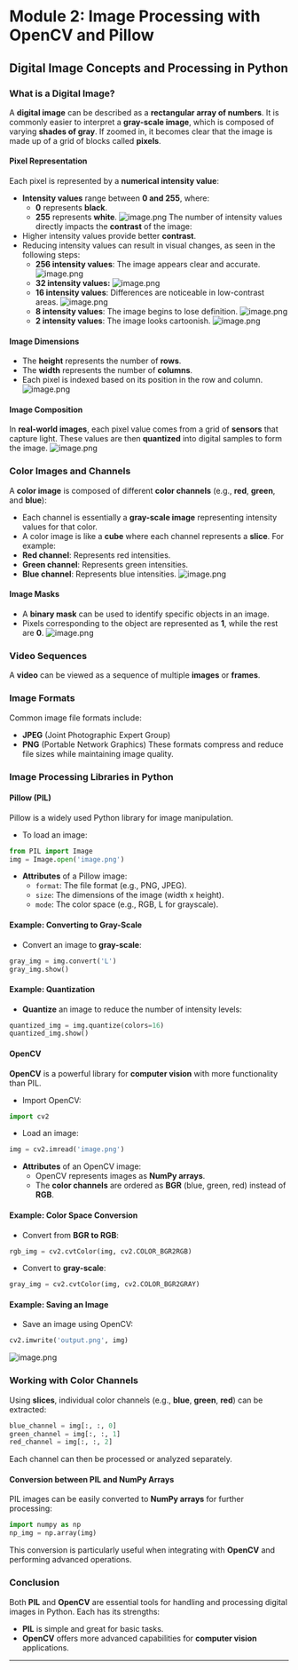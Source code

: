 

# Module 2: Image Processing with OpenCV and Pillow
## Digital Image Concepts and Processing in Python
### What is a Digital Image?
A **digital image** can be described as a **rectangular array of numbers**. It is commonly easier to interpret a **gray-scale image**, which is composed of varying **shades of gray**. If zoomed in, it becomes clear that the image is made up of a grid of blocks called **pixels**.
#### Pixel Representation
Each pixel is represented by a **numerical intensity value**:
- **Intensity values** range between **0 and 255**, where:
	- **0** represents **black**.
	- **255** represents **white**.
![image.png](https://prod-files-secure.s3.us-west-2.amazonaws.com/03e82b26-cccb-4906-bb56-adabcbdc0655/fa1bb4aa-313a-44c2-a7b3-7fa4a8432b08/image.png?X-Amz-Algorithm=AWS4-HMAC-SHA256&X-Amz-Content-Sha256=UNSIGNED-PAYLOAD&X-Amz-Credential=ASIAZI2LB4662BWLJDBW%2F20250131%2Fus-west-2%2Fs3%2Faws4_request&X-Amz-Date=20250131T062059Z&X-Amz-Expires=3600&X-Amz-Security-Token=IQoJb3JpZ2luX2VjEKr%2F%2F%2F%2F%2F%2F%2F%2F%2F%2FwEaCXVzLXdlc3QtMiJHMEUCIDHbGaEXlicKUE6%2BLRDhBWC9DotP%2BXEVSHiVN0%2BCarzOAiEAumJtkzWaRL1j4z90hSd1PA9Pu09qJIqMoS0TCjba66QqiAQIs%2F%2F%2F%2F%2F%2F%2F%2F%2F%2F%2FARAAGgw2Mzc0MjMxODM4MDUiDMaDCm0rkk1UQzwLFircA6lugLjRGjjRx3y5mz2u2hpDahIKot7gm9gpaq9m7V8tBVTL3%2FvZyMZsYrIwJVrCDSDc43ObEkWSqHhJO1lf9%2FU846oGdWNC1c0OywjuMkn%2F1KM7d16EZITD3WZHD1DcL01UCsRZUCJXzJRu2ehodKjJMEI%2BuzAx8ePrs75jog3AVR3cBDl205XpcXDMDsnAY5q0UdJcopHIx8JW%2B%2BTS3hcTNxWHUjXfshXLsHnKys7%2FahasLUGIuSq5U%2Bbf3PypoGI8QMxTPh4eDBfXLv%2Bq%2B1IM%2F1cl%2BcO6taPJ%2BgwB7%2F4G8jEgZY4sMFvGxYMehGmJfUWUffdVl6Q4cQ7PDBkTviz5tC6dv%2Fnw%2BfTeq4Dv1dhosvSaavUxrXZqYKtSfEibVYsbQDkeJrCESgKr7ybfWYff6%2F5br2BBih%2F0WdKUKTYVMnsi%2FX%2BSx4%2FTuH9bYA4gvj4%2FdOE5Cjh%2Fu8GRUQyt6n70naXJeBw5vC%2F28%2FNWSmujs8P4GrQw9icKRCz76Y%2BZ5fP%2FkLRR2XyyJk0PSBeBL6lJ68sGc75SyRT6n30e37Cv1fUk%2F%2BC4ej6TOo7oUEnsa2UBpYuFz9R1m0xedEStyH1fndXkFvJbieN8r1FxEG8tI54qHO%2Bof7zNLXIRMMbQ8LwGOqUBhQmQ5aH87bUrYWCO%2Bvpy%2FL6hxyOCzIqHjBgXDYqpgIll25bBq2vzu59v%2FBdZOVejMBXmIHrIesDkCs0ezehCay1dvGH7XxGSXZWfdVxIiZHozfrk96OYGXRjwjFunkwK%2FKq7AYLgBwh8Dx41FytZuxj4Yz9iqnkHRj64Sy5Z14YMPVF5Ycv2snztRPgiCYZC4sj0JfJb6J%2FDvxRi483OZZ0ifeCQ&X-Amz-Signature=ae6e29930595bafc6e99ee684898a9471dd6675bad2455405419b5752b0156ac&X-Amz-SignedHeaders=host&x-id=GetObject)
The number of intensity values directly impacts the **contrast** of the image:
- Higher intensity values provide better **contrast**.
- Reducing intensity values can result in visual changes, as seen in the following steps:
	- **256 intensity values**: The image appears clear and accurate.
![image.png](https://prod-files-secure.s3.us-west-2.amazonaws.com/03e82b26-cccb-4906-bb56-adabcbdc0655/0de7dfb4-99dc-4b87-8932-5165b3c3b775/image.png?X-Amz-Algorithm=AWS4-HMAC-SHA256&X-Amz-Content-Sha256=UNSIGNED-PAYLOAD&X-Amz-Credential=ASIAZI2LB466YZMNJVZP%2F20250131%2Fus-west-2%2Fs3%2Faws4_request&X-Amz-Date=20250131T062059Z&X-Amz-Expires=3600&X-Amz-Security-Token=IQoJb3JpZ2luX2VjEKr%2F%2F%2F%2F%2F%2F%2F%2F%2F%2FwEaCXVzLXdlc3QtMiJHMEUCID2uDYYYA3Uy39AclbwNPNw1o4Eq92iQcbO8lgkojS5CAiEA0y7iL8VrZCdusqJMzMfaZSoJ%2BGJZjQl0TQb9EC4z%2FpsqiAQIs%2F%2F%2F%2F%2F%2F%2F%2F%2F%2F%2FARAAGgw2Mzc0MjMxODM4MDUiDAQ6reLo9sxjgZH%2FaCrcA6Jp3JDrJbiZ5t2EfnM3xIJaSY%2FNNmqQMw%2FSogisnAaRFIQ5MdpFlWX64b%2F61oB7WdlShCfm%2BYYceGv0uoqSCm7C%2BDt%2BU9fCtpEi0d9ikrMMuJREq%2FPUA8rTBuSFsZsxHbeJtx8YrushW5exmhc4rLU40w4FwxKtnRhmDFG9swotGGDHAECGHddLwrQJXMrGSFoZUcI0Mq7RTG4sxlLT3s4yac2kMya%2F%2FN8Wb9SJ8%2BpOlQPjgVGrbGYhsOAOgWCOjLoHP8pM6U6D0Hv6s39K%2BmaqCwp2cEnmPOqnqxM4uRRer%2FHTsWdnLRhY6t8iHKvhUITJiohh0U9ioE7xF%2FeUGD4sgXb6BXDtEHfWdkS1YokMEnlmgaSCBLyP1hEvf%2BdW9eB4lfRvu1mOJrWDMb6yWAGnBodr%2Bi3beWnc%2FRex2P7a483tMZ88Af7fIxRPhhOVfEaxP8AO%2BXm4Pk8NDgY8OL7sx%2Fz0eueurX8u0tU6v6%2BebHYlswx6qtRJLLs57NOJ0SilmPuagbPCsJD6oON8L6q06z3ryvs%2BBC345ngjWA8FBjYHIyCdadAXOxm91T%2FgYwTR86iMYX7KKYlqQU2rLpzidw1mbakcINsS8T0%2FYxyfOMYIoQl61BkW%2BAMXMJLQ8LwGOqUBTnxbF0ePMj9hBmwF7669myL1L0JAyK7XpWtvl8mUGgkydRdQ6qbFm8kHHgeE%2FKyzrfpG8dNrhICDqnoTAZ47KqFLG9sW%2FxC7dA4SrTT4ZhXyQBCxuMuDPT5ciraBFpUpdBzihptFjHeDqzQYPdEJvOV%2F2Atovvi1HzfKsIcC8F4MjP5bRiTbRXDcZBgzMRikeXHiRLcNveqZbq7y7UvHCLUMoapt&X-Amz-Signature=ea5576b6271ed1142096f750e1284b3ac89f9e21f613d0e214bd3baca1ecd0d3&X-Amz-SignedHeaders=host&x-id=GetObject)
	- **32 intensity values:**
![image.png](https://prod-files-secure.s3.us-west-2.amazonaws.com/03e82b26-cccb-4906-bb56-adabcbdc0655/7eb81f08-b190-4c5a-ba2b-2a498a15b2c4/image.png?X-Amz-Algorithm=AWS4-HMAC-SHA256&X-Amz-Content-Sha256=UNSIGNED-PAYLOAD&X-Amz-Credential=ASIAZI2LB466YZMNJVZP%2F20250131%2Fus-west-2%2Fs3%2Faws4_request&X-Amz-Date=20250131T062059Z&X-Amz-Expires=3600&X-Amz-Security-Token=IQoJb3JpZ2luX2VjEKr%2F%2F%2F%2F%2F%2F%2F%2F%2F%2FwEaCXVzLXdlc3QtMiJHMEUCID2uDYYYA3Uy39AclbwNPNw1o4Eq92iQcbO8lgkojS5CAiEA0y7iL8VrZCdusqJMzMfaZSoJ%2BGJZjQl0TQb9EC4z%2FpsqiAQIs%2F%2F%2F%2F%2F%2F%2F%2F%2F%2F%2FARAAGgw2Mzc0MjMxODM4MDUiDAQ6reLo9sxjgZH%2FaCrcA6Jp3JDrJbiZ5t2EfnM3xIJaSY%2FNNmqQMw%2FSogisnAaRFIQ5MdpFlWX64b%2F61oB7WdlShCfm%2BYYceGv0uoqSCm7C%2BDt%2BU9fCtpEi0d9ikrMMuJREq%2FPUA8rTBuSFsZsxHbeJtx8YrushW5exmhc4rLU40w4FwxKtnRhmDFG9swotGGDHAECGHddLwrQJXMrGSFoZUcI0Mq7RTG4sxlLT3s4yac2kMya%2F%2FN8Wb9SJ8%2BpOlQPjgVGrbGYhsOAOgWCOjLoHP8pM6U6D0Hv6s39K%2BmaqCwp2cEnmPOqnqxM4uRRer%2FHTsWdnLRhY6t8iHKvhUITJiohh0U9ioE7xF%2FeUGD4sgXb6BXDtEHfWdkS1YokMEnlmgaSCBLyP1hEvf%2BdW9eB4lfRvu1mOJrWDMb6yWAGnBodr%2Bi3beWnc%2FRex2P7a483tMZ88Af7fIxRPhhOVfEaxP8AO%2BXm4Pk8NDgY8OL7sx%2Fz0eueurX8u0tU6v6%2BebHYlswx6qtRJLLs57NOJ0SilmPuagbPCsJD6oON8L6q06z3ryvs%2BBC345ngjWA8FBjYHIyCdadAXOxm91T%2FgYwTR86iMYX7KKYlqQU2rLpzidw1mbakcINsS8T0%2FYxyfOMYIoQl61BkW%2BAMXMJLQ8LwGOqUBTnxbF0ePMj9hBmwF7669myL1L0JAyK7XpWtvl8mUGgkydRdQ6qbFm8kHHgeE%2FKyzrfpG8dNrhICDqnoTAZ47KqFLG9sW%2FxC7dA4SrTT4ZhXyQBCxuMuDPT5ciraBFpUpdBzihptFjHeDqzQYPdEJvOV%2F2Atovvi1HzfKsIcC8F4MjP5bRiTbRXDcZBgzMRikeXHiRLcNveqZbq7y7UvHCLUMoapt&X-Amz-Signature=76a10bae712ea6f23b64e1370cb9f94dd8c636dd798f5380c26e20f4a7c301b1&X-Amz-SignedHeaders=host&x-id=GetObject)
	- **16 intensity values**: Differences are noticeable in low-contrast areas.
![image.png](https://prod-files-secure.s3.us-west-2.amazonaws.com/03e82b26-cccb-4906-bb56-adabcbdc0655/6bf56d44-9a14-4b7b-98c2-1f00b8630f0c/image.png?X-Amz-Algorithm=AWS4-HMAC-SHA256&X-Amz-Content-Sha256=UNSIGNED-PAYLOAD&X-Amz-Credential=ASIAZI2LB466YZMNJVZP%2F20250131%2Fus-west-2%2Fs3%2Faws4_request&X-Amz-Date=20250131T062059Z&X-Amz-Expires=3600&X-Amz-Security-Token=IQoJb3JpZ2luX2VjEKr%2F%2F%2F%2F%2F%2F%2F%2F%2F%2FwEaCXVzLXdlc3QtMiJHMEUCID2uDYYYA3Uy39AclbwNPNw1o4Eq92iQcbO8lgkojS5CAiEA0y7iL8VrZCdusqJMzMfaZSoJ%2BGJZjQl0TQb9EC4z%2FpsqiAQIs%2F%2F%2F%2F%2F%2F%2F%2F%2F%2F%2FARAAGgw2Mzc0MjMxODM4MDUiDAQ6reLo9sxjgZH%2FaCrcA6Jp3JDrJbiZ5t2EfnM3xIJaSY%2FNNmqQMw%2FSogisnAaRFIQ5MdpFlWX64b%2F61oB7WdlShCfm%2BYYceGv0uoqSCm7C%2BDt%2BU9fCtpEi0d9ikrMMuJREq%2FPUA8rTBuSFsZsxHbeJtx8YrushW5exmhc4rLU40w4FwxKtnRhmDFG9swotGGDHAECGHddLwrQJXMrGSFoZUcI0Mq7RTG4sxlLT3s4yac2kMya%2F%2FN8Wb9SJ8%2BpOlQPjgVGrbGYhsOAOgWCOjLoHP8pM6U6D0Hv6s39K%2BmaqCwp2cEnmPOqnqxM4uRRer%2FHTsWdnLRhY6t8iHKvhUITJiohh0U9ioE7xF%2FeUGD4sgXb6BXDtEHfWdkS1YokMEnlmgaSCBLyP1hEvf%2BdW9eB4lfRvu1mOJrWDMb6yWAGnBodr%2Bi3beWnc%2FRex2P7a483tMZ88Af7fIxRPhhOVfEaxP8AO%2BXm4Pk8NDgY8OL7sx%2Fz0eueurX8u0tU6v6%2BebHYlswx6qtRJLLs57NOJ0SilmPuagbPCsJD6oON8L6q06z3ryvs%2BBC345ngjWA8FBjYHIyCdadAXOxm91T%2FgYwTR86iMYX7KKYlqQU2rLpzidw1mbakcINsS8T0%2FYxyfOMYIoQl61BkW%2BAMXMJLQ8LwGOqUBTnxbF0ePMj9hBmwF7669myL1L0JAyK7XpWtvl8mUGgkydRdQ6qbFm8kHHgeE%2FKyzrfpG8dNrhICDqnoTAZ47KqFLG9sW%2FxC7dA4SrTT4ZhXyQBCxuMuDPT5ciraBFpUpdBzihptFjHeDqzQYPdEJvOV%2F2Atovvi1HzfKsIcC8F4MjP5bRiTbRXDcZBgzMRikeXHiRLcNveqZbq7y7UvHCLUMoapt&X-Amz-Signature=26671cb1d853b8842dcfe4dd1392c6ab89e54f2a0b04a72c6ea1356eb34c4a73&X-Amz-SignedHeaders=host&x-id=GetObject)
	- **8 intensity values**: The image begins to lose definition.
![image.png](https://prod-files-secure.s3.us-west-2.amazonaws.com/03e82b26-cccb-4906-bb56-adabcbdc0655/cca05878-ca1a-43e0-8bec-1d146756f9ae/image.png?X-Amz-Algorithm=AWS4-HMAC-SHA256&X-Amz-Content-Sha256=UNSIGNED-PAYLOAD&X-Amz-Credential=ASIAZI2LB466YZMNJVZP%2F20250131%2Fus-west-2%2Fs3%2Faws4_request&X-Amz-Date=20250131T062059Z&X-Amz-Expires=3600&X-Amz-Security-Token=IQoJb3JpZ2luX2VjEKr%2F%2F%2F%2F%2F%2F%2F%2F%2F%2FwEaCXVzLXdlc3QtMiJHMEUCID2uDYYYA3Uy39AclbwNPNw1o4Eq92iQcbO8lgkojS5CAiEA0y7iL8VrZCdusqJMzMfaZSoJ%2BGJZjQl0TQb9EC4z%2FpsqiAQIs%2F%2F%2F%2F%2F%2F%2F%2F%2F%2F%2FARAAGgw2Mzc0MjMxODM4MDUiDAQ6reLo9sxjgZH%2FaCrcA6Jp3JDrJbiZ5t2EfnM3xIJaSY%2FNNmqQMw%2FSogisnAaRFIQ5MdpFlWX64b%2F61oB7WdlShCfm%2BYYceGv0uoqSCm7C%2BDt%2BU9fCtpEi0d9ikrMMuJREq%2FPUA8rTBuSFsZsxHbeJtx8YrushW5exmhc4rLU40w4FwxKtnRhmDFG9swotGGDHAECGHddLwrQJXMrGSFoZUcI0Mq7RTG4sxlLT3s4yac2kMya%2F%2FN8Wb9SJ8%2BpOlQPjgVGrbGYhsOAOgWCOjLoHP8pM6U6D0Hv6s39K%2BmaqCwp2cEnmPOqnqxM4uRRer%2FHTsWdnLRhY6t8iHKvhUITJiohh0U9ioE7xF%2FeUGD4sgXb6BXDtEHfWdkS1YokMEnlmgaSCBLyP1hEvf%2BdW9eB4lfRvu1mOJrWDMb6yWAGnBodr%2Bi3beWnc%2FRex2P7a483tMZ88Af7fIxRPhhOVfEaxP8AO%2BXm4Pk8NDgY8OL7sx%2Fz0eueurX8u0tU6v6%2BebHYlswx6qtRJLLs57NOJ0SilmPuagbPCsJD6oON8L6q06z3ryvs%2BBC345ngjWA8FBjYHIyCdadAXOxm91T%2FgYwTR86iMYX7KKYlqQU2rLpzidw1mbakcINsS8T0%2FYxyfOMYIoQl61BkW%2BAMXMJLQ8LwGOqUBTnxbF0ePMj9hBmwF7669myL1L0JAyK7XpWtvl8mUGgkydRdQ6qbFm8kHHgeE%2FKyzrfpG8dNrhICDqnoTAZ47KqFLG9sW%2FxC7dA4SrTT4ZhXyQBCxuMuDPT5ciraBFpUpdBzihptFjHeDqzQYPdEJvOV%2F2Atovvi1HzfKsIcC8F4MjP5bRiTbRXDcZBgzMRikeXHiRLcNveqZbq7y7UvHCLUMoapt&X-Amz-Signature=f263d2970d4d4e5ece536a8168bdaa807c7d5be370120b17474e828381f303f7&X-Amz-SignedHeaders=host&x-id=GetObject)
	- **2 intensity values**: The image looks cartoonish.
![image.png](https://prod-files-secure.s3.us-west-2.amazonaws.com/03e82b26-cccb-4906-bb56-adabcbdc0655/12da64d7-6b97-44e0-bc2c-52b9c47ce212/image.png?X-Amz-Algorithm=AWS4-HMAC-SHA256&X-Amz-Content-Sha256=UNSIGNED-PAYLOAD&X-Amz-Credential=ASIAZI2LB466YZMNJVZP%2F20250131%2Fus-west-2%2Fs3%2Faws4_request&X-Amz-Date=20250131T062059Z&X-Amz-Expires=3600&X-Amz-Security-Token=IQoJb3JpZ2luX2VjEKr%2F%2F%2F%2F%2F%2F%2F%2F%2F%2FwEaCXVzLXdlc3QtMiJHMEUCID2uDYYYA3Uy39AclbwNPNw1o4Eq92iQcbO8lgkojS5CAiEA0y7iL8VrZCdusqJMzMfaZSoJ%2BGJZjQl0TQb9EC4z%2FpsqiAQIs%2F%2F%2F%2F%2F%2F%2F%2F%2F%2F%2FARAAGgw2Mzc0MjMxODM4MDUiDAQ6reLo9sxjgZH%2FaCrcA6Jp3JDrJbiZ5t2EfnM3xIJaSY%2FNNmqQMw%2FSogisnAaRFIQ5MdpFlWX64b%2F61oB7WdlShCfm%2BYYceGv0uoqSCm7C%2BDt%2BU9fCtpEi0d9ikrMMuJREq%2FPUA8rTBuSFsZsxHbeJtx8YrushW5exmhc4rLU40w4FwxKtnRhmDFG9swotGGDHAECGHddLwrQJXMrGSFoZUcI0Mq7RTG4sxlLT3s4yac2kMya%2F%2FN8Wb9SJ8%2BpOlQPjgVGrbGYhsOAOgWCOjLoHP8pM6U6D0Hv6s39K%2BmaqCwp2cEnmPOqnqxM4uRRer%2FHTsWdnLRhY6t8iHKvhUITJiohh0U9ioE7xF%2FeUGD4sgXb6BXDtEHfWdkS1YokMEnlmgaSCBLyP1hEvf%2BdW9eB4lfRvu1mOJrWDMb6yWAGnBodr%2Bi3beWnc%2FRex2P7a483tMZ88Af7fIxRPhhOVfEaxP8AO%2BXm4Pk8NDgY8OL7sx%2Fz0eueurX8u0tU6v6%2BebHYlswx6qtRJLLs57NOJ0SilmPuagbPCsJD6oON8L6q06z3ryvs%2BBC345ngjWA8FBjYHIyCdadAXOxm91T%2FgYwTR86iMYX7KKYlqQU2rLpzidw1mbakcINsS8T0%2FYxyfOMYIoQl61BkW%2BAMXMJLQ8LwGOqUBTnxbF0ePMj9hBmwF7669myL1L0JAyK7XpWtvl8mUGgkydRdQ6qbFm8kHHgeE%2FKyzrfpG8dNrhICDqnoTAZ47KqFLG9sW%2FxC7dA4SrTT4ZhXyQBCxuMuDPT5ciraBFpUpdBzihptFjHeDqzQYPdEJvOV%2F2Atovvi1HzfKsIcC8F4MjP5bRiTbRXDcZBgzMRikeXHiRLcNveqZbq7y7UvHCLUMoapt&X-Amz-Signature=a68099757f140b0a4c1f14238015df9b63b2af87e90dbc92b550ead8fe2e07a7&X-Amz-SignedHeaders=host&x-id=GetObject)
#### Image Dimensions
- The **height** represents the number of **rows**.
- The **width** represents the number of **columns**.
- Each pixel is indexed based on its position in the row and column.
![image.png](https://prod-files-secure.s3.us-west-2.amazonaws.com/03e82b26-cccb-4906-bb56-adabcbdc0655/ff056335-e79e-4491-b508-30cd45b6c194/image.png?X-Amz-Algorithm=AWS4-HMAC-SHA256&X-Amz-Content-Sha256=UNSIGNED-PAYLOAD&X-Amz-Credential=ASIAZI2LB4662BWLJDBW%2F20250131%2Fus-west-2%2Fs3%2Faws4_request&X-Amz-Date=20250131T062059Z&X-Amz-Expires=3600&X-Amz-Security-Token=IQoJb3JpZ2luX2VjEKr%2F%2F%2F%2F%2F%2F%2F%2F%2F%2FwEaCXVzLXdlc3QtMiJHMEUCIDHbGaEXlicKUE6%2BLRDhBWC9DotP%2BXEVSHiVN0%2BCarzOAiEAumJtkzWaRL1j4z90hSd1PA9Pu09qJIqMoS0TCjba66QqiAQIs%2F%2F%2F%2F%2F%2F%2F%2F%2F%2F%2FARAAGgw2Mzc0MjMxODM4MDUiDMaDCm0rkk1UQzwLFircA6lugLjRGjjRx3y5mz2u2hpDahIKot7gm9gpaq9m7V8tBVTL3%2FvZyMZsYrIwJVrCDSDc43ObEkWSqHhJO1lf9%2FU846oGdWNC1c0OywjuMkn%2F1KM7d16EZITD3WZHD1DcL01UCsRZUCJXzJRu2ehodKjJMEI%2BuzAx8ePrs75jog3AVR3cBDl205XpcXDMDsnAY5q0UdJcopHIx8JW%2B%2BTS3hcTNxWHUjXfshXLsHnKys7%2FahasLUGIuSq5U%2Bbf3PypoGI8QMxTPh4eDBfXLv%2Bq%2B1IM%2F1cl%2BcO6taPJ%2BgwB7%2F4G8jEgZY4sMFvGxYMehGmJfUWUffdVl6Q4cQ7PDBkTviz5tC6dv%2Fnw%2BfTeq4Dv1dhosvSaavUxrXZqYKtSfEibVYsbQDkeJrCESgKr7ybfWYff6%2F5br2BBih%2F0WdKUKTYVMnsi%2FX%2BSx4%2FTuH9bYA4gvj4%2FdOE5Cjh%2Fu8GRUQyt6n70naXJeBw5vC%2F28%2FNWSmujs8P4GrQw9icKRCz76Y%2BZ5fP%2FkLRR2XyyJk0PSBeBL6lJ68sGc75SyRT6n30e37Cv1fUk%2F%2BC4ej6TOo7oUEnsa2UBpYuFz9R1m0xedEStyH1fndXkFvJbieN8r1FxEG8tI54qHO%2Bof7zNLXIRMMbQ8LwGOqUBhQmQ5aH87bUrYWCO%2Bvpy%2FL6hxyOCzIqHjBgXDYqpgIll25bBq2vzu59v%2FBdZOVejMBXmIHrIesDkCs0ezehCay1dvGH7XxGSXZWfdVxIiZHozfrk96OYGXRjwjFunkwK%2FKq7AYLgBwh8Dx41FytZuxj4Yz9iqnkHRj64Sy5Z14YMPVF5Ycv2snztRPgiCYZC4sj0JfJb6J%2FDvxRi483OZZ0ifeCQ&X-Amz-Signature=1df4d2ae9d9587cbe016103e5171797d96c30b354692eaed55de313104b9c7b0&X-Amz-SignedHeaders=host&x-id=GetObject)
#### Image Composition
In **real-world images**, each pixel value comes from a grid of **sensors** that capture light. These values are then **quantized** into digital samples to form the image.
![image.png](https://prod-files-secure.s3.us-west-2.amazonaws.com/03e82b26-cccb-4906-bb56-adabcbdc0655/0c721ea0-409b-4d32-b630-a00d6f170d18/image.png?X-Amz-Algorithm=AWS4-HMAC-SHA256&X-Amz-Content-Sha256=UNSIGNED-PAYLOAD&X-Amz-Credential=ASIAZI2LB4662BWLJDBW%2F20250131%2Fus-west-2%2Fs3%2Faws4_request&X-Amz-Date=20250131T062059Z&X-Amz-Expires=3600&X-Amz-Security-Token=IQoJb3JpZ2luX2VjEKr%2F%2F%2F%2F%2F%2F%2F%2F%2F%2FwEaCXVzLXdlc3QtMiJHMEUCIDHbGaEXlicKUE6%2BLRDhBWC9DotP%2BXEVSHiVN0%2BCarzOAiEAumJtkzWaRL1j4z90hSd1PA9Pu09qJIqMoS0TCjba66QqiAQIs%2F%2F%2F%2F%2F%2F%2F%2F%2F%2F%2FARAAGgw2Mzc0MjMxODM4MDUiDMaDCm0rkk1UQzwLFircA6lugLjRGjjRx3y5mz2u2hpDahIKot7gm9gpaq9m7V8tBVTL3%2FvZyMZsYrIwJVrCDSDc43ObEkWSqHhJO1lf9%2FU846oGdWNC1c0OywjuMkn%2F1KM7d16EZITD3WZHD1DcL01UCsRZUCJXzJRu2ehodKjJMEI%2BuzAx8ePrs75jog3AVR3cBDl205XpcXDMDsnAY5q0UdJcopHIx8JW%2B%2BTS3hcTNxWHUjXfshXLsHnKys7%2FahasLUGIuSq5U%2Bbf3PypoGI8QMxTPh4eDBfXLv%2Bq%2B1IM%2F1cl%2BcO6taPJ%2BgwB7%2F4G8jEgZY4sMFvGxYMehGmJfUWUffdVl6Q4cQ7PDBkTviz5tC6dv%2Fnw%2BfTeq4Dv1dhosvSaavUxrXZqYKtSfEibVYsbQDkeJrCESgKr7ybfWYff6%2F5br2BBih%2F0WdKUKTYVMnsi%2FX%2BSx4%2FTuH9bYA4gvj4%2FdOE5Cjh%2Fu8GRUQyt6n70naXJeBw5vC%2F28%2FNWSmujs8P4GrQw9icKRCz76Y%2BZ5fP%2FkLRR2XyyJk0PSBeBL6lJ68sGc75SyRT6n30e37Cv1fUk%2F%2BC4ej6TOo7oUEnsa2UBpYuFz9R1m0xedEStyH1fndXkFvJbieN8r1FxEG8tI54qHO%2Bof7zNLXIRMMbQ8LwGOqUBhQmQ5aH87bUrYWCO%2Bvpy%2FL6hxyOCzIqHjBgXDYqpgIll25bBq2vzu59v%2FBdZOVejMBXmIHrIesDkCs0ezehCay1dvGH7XxGSXZWfdVxIiZHozfrk96OYGXRjwjFunkwK%2FKq7AYLgBwh8Dx41FytZuxj4Yz9iqnkHRj64Sy5Z14YMPVF5Ycv2snztRPgiCYZC4sj0JfJb6J%2FDvxRi483OZZ0ifeCQ&X-Amz-Signature=70a907770f5816c94271d9dcc940312f418e6a66955edb2333396cb0312069d4&X-Amz-SignedHeaders=host&x-id=GetObject)
### Color Images and Channels
A **color image** is composed of different **color channels** (e.g., **red**, **green**, and **blue**):
- Each channel is essentially a **gray-scale image** representing intensity values for that color.
- A color image is like a **cube** where each channel represents a **slice**.
For example:
- **Red channel**: Represents red intensities.
- **Green channel**: Represents green intensities.
- **Blue channel**: Represents blue intensities.
![image.png](https://prod-files-secure.s3.us-west-2.amazonaws.com/03e82b26-cccb-4906-bb56-adabcbdc0655/c0cc17c9-842f-413f-82e8-f3f44278cf74/image.png?X-Amz-Algorithm=AWS4-HMAC-SHA256&X-Amz-Content-Sha256=UNSIGNED-PAYLOAD&X-Amz-Credential=ASIAZI2LB4662BWLJDBW%2F20250131%2Fus-west-2%2Fs3%2Faws4_request&X-Amz-Date=20250131T062059Z&X-Amz-Expires=3600&X-Amz-Security-Token=IQoJb3JpZ2luX2VjEKr%2F%2F%2F%2F%2F%2F%2F%2F%2F%2FwEaCXVzLXdlc3QtMiJHMEUCIDHbGaEXlicKUE6%2BLRDhBWC9DotP%2BXEVSHiVN0%2BCarzOAiEAumJtkzWaRL1j4z90hSd1PA9Pu09qJIqMoS0TCjba66QqiAQIs%2F%2F%2F%2F%2F%2F%2F%2F%2F%2F%2FARAAGgw2Mzc0MjMxODM4MDUiDMaDCm0rkk1UQzwLFircA6lugLjRGjjRx3y5mz2u2hpDahIKot7gm9gpaq9m7V8tBVTL3%2FvZyMZsYrIwJVrCDSDc43ObEkWSqHhJO1lf9%2FU846oGdWNC1c0OywjuMkn%2F1KM7d16EZITD3WZHD1DcL01UCsRZUCJXzJRu2ehodKjJMEI%2BuzAx8ePrs75jog3AVR3cBDl205XpcXDMDsnAY5q0UdJcopHIx8JW%2B%2BTS3hcTNxWHUjXfshXLsHnKys7%2FahasLUGIuSq5U%2Bbf3PypoGI8QMxTPh4eDBfXLv%2Bq%2B1IM%2F1cl%2BcO6taPJ%2BgwB7%2F4G8jEgZY4sMFvGxYMehGmJfUWUffdVl6Q4cQ7PDBkTviz5tC6dv%2Fnw%2BfTeq4Dv1dhosvSaavUxrXZqYKtSfEibVYsbQDkeJrCESgKr7ybfWYff6%2F5br2BBih%2F0WdKUKTYVMnsi%2FX%2BSx4%2FTuH9bYA4gvj4%2FdOE5Cjh%2Fu8GRUQyt6n70naXJeBw5vC%2F28%2FNWSmujs8P4GrQw9icKRCz76Y%2BZ5fP%2FkLRR2XyyJk0PSBeBL6lJ68sGc75SyRT6n30e37Cv1fUk%2F%2BC4ej6TOo7oUEnsa2UBpYuFz9R1m0xedEStyH1fndXkFvJbieN8r1FxEG8tI54qHO%2Bof7zNLXIRMMbQ8LwGOqUBhQmQ5aH87bUrYWCO%2Bvpy%2FL6hxyOCzIqHjBgXDYqpgIll25bBq2vzu59v%2FBdZOVejMBXmIHrIesDkCs0ezehCay1dvGH7XxGSXZWfdVxIiZHozfrk96OYGXRjwjFunkwK%2FKq7AYLgBwh8Dx41FytZuxj4Yz9iqnkHRj64Sy5Z14YMPVF5Ycv2snztRPgiCYZC4sj0JfJb6J%2FDvxRi483OZZ0ifeCQ&X-Amz-Signature=763bddbb375d287996118e9968da370487bf3ee3b3bf26a68c48ec6210ea1e30&X-Amz-SignedHeaders=host&x-id=GetObject)
#### Image Masks
- A **binary mask** can be used to identify specific objects in an image.
- Pixels corresponding to the object are represented as **1**, while the rest are **0**.
![image.png](https://prod-files-secure.s3.us-west-2.amazonaws.com/03e82b26-cccb-4906-bb56-adabcbdc0655/667eab4d-d19d-4618-81d0-663b6beb002c/image.png?X-Amz-Algorithm=AWS4-HMAC-SHA256&X-Amz-Content-Sha256=UNSIGNED-PAYLOAD&X-Amz-Credential=ASIAZI2LB4662BWLJDBW%2F20250131%2Fus-west-2%2Fs3%2Faws4_request&X-Amz-Date=20250131T062059Z&X-Amz-Expires=3600&X-Amz-Security-Token=IQoJb3JpZ2luX2VjEKr%2F%2F%2F%2F%2F%2F%2F%2F%2F%2FwEaCXVzLXdlc3QtMiJHMEUCIDHbGaEXlicKUE6%2BLRDhBWC9DotP%2BXEVSHiVN0%2BCarzOAiEAumJtkzWaRL1j4z90hSd1PA9Pu09qJIqMoS0TCjba66QqiAQIs%2F%2F%2F%2F%2F%2F%2F%2F%2F%2F%2FARAAGgw2Mzc0MjMxODM4MDUiDMaDCm0rkk1UQzwLFircA6lugLjRGjjRx3y5mz2u2hpDahIKot7gm9gpaq9m7V8tBVTL3%2FvZyMZsYrIwJVrCDSDc43ObEkWSqHhJO1lf9%2FU846oGdWNC1c0OywjuMkn%2F1KM7d16EZITD3WZHD1DcL01UCsRZUCJXzJRu2ehodKjJMEI%2BuzAx8ePrs75jog3AVR3cBDl205XpcXDMDsnAY5q0UdJcopHIx8JW%2B%2BTS3hcTNxWHUjXfshXLsHnKys7%2FahasLUGIuSq5U%2Bbf3PypoGI8QMxTPh4eDBfXLv%2Bq%2B1IM%2F1cl%2BcO6taPJ%2BgwB7%2F4G8jEgZY4sMFvGxYMehGmJfUWUffdVl6Q4cQ7PDBkTviz5tC6dv%2Fnw%2BfTeq4Dv1dhosvSaavUxrXZqYKtSfEibVYsbQDkeJrCESgKr7ybfWYff6%2F5br2BBih%2F0WdKUKTYVMnsi%2FX%2BSx4%2FTuH9bYA4gvj4%2FdOE5Cjh%2Fu8GRUQyt6n70naXJeBw5vC%2F28%2FNWSmujs8P4GrQw9icKRCz76Y%2BZ5fP%2FkLRR2XyyJk0PSBeBL6lJ68sGc75SyRT6n30e37Cv1fUk%2F%2BC4ej6TOo7oUEnsa2UBpYuFz9R1m0xedEStyH1fndXkFvJbieN8r1FxEG8tI54qHO%2Bof7zNLXIRMMbQ8LwGOqUBhQmQ5aH87bUrYWCO%2Bvpy%2FL6hxyOCzIqHjBgXDYqpgIll25bBq2vzu59v%2FBdZOVejMBXmIHrIesDkCs0ezehCay1dvGH7XxGSXZWfdVxIiZHozfrk96OYGXRjwjFunkwK%2FKq7AYLgBwh8Dx41FytZuxj4Yz9iqnkHRj64Sy5Z14YMPVF5Ycv2snztRPgiCYZC4sj0JfJb6J%2FDvxRi483OZZ0ifeCQ&X-Amz-Signature=d9db1a51b696f5a74bba61f2a4a953bd6975d714e7cc21d9104b26c73889869a&X-Amz-SignedHeaders=host&x-id=GetObject)
### Video Sequences
A **video** can be viewed as a sequence of multiple **images** or **frames**.
### Image Formats
Common image file formats include:
- **JPEG** (Joint Photographic Expert Group)
- **PNG** (Portable Network Graphics)
These formats compress and reduce file sizes while maintaining image quality.
### Image Processing Libraries in Python
#### Pillow (PIL)
Pillow is a widely used Python library for image manipulation.
- To load an image:
```python
from PIL import Image
img = Image.open('image.png')
```
- **Attributes** of a Pillow image:
	- `format`: The file format (e.g., PNG, JPEG).
	- `size`: The dimensions of the image (width x height).
	- `mode`: The color space (e.g., RGB, L for grayscale).
#### Example: Converting to Gray-Scale
- Convert an image to **gray-scale**:
```python
gray_img = img.convert('L')
gray_img.show()
```
#### Example: Quantization
- **Quantize** an image to reduce the number of intensity levels:
```python
quantized_img = img.quantize(colors=16)
quantized_img.show()
```
#### OpenCV
**OpenCV** is a powerful library for **computer vision** with more functionality than PIL.
- Import OpenCV:
```python
import cv2
```
- Load an image:
```python
img = cv2.imread('image.png')
```
- **Attributes** of an OpenCV image:
	- OpenCV represents images as **NumPy arrays**.
	- The **color channels** are ordered as **BGR** (blue, green, red) instead of **RGB**.
#### Example: Color Space Conversion
- Convert from **BGR to RGB**:
```python
rgb_img = cv2.cvtColor(img, cv2.COLOR_BGR2RGB)
```
- Convert to **gray-scale**:
```python
gray_img = cv2.cvtColor(img, cv2.COLOR_BGR2GRAY)
```
#### Example: Saving an Image
- Save an image using OpenCV:
```python
cv2.imwrite('output.png', img)
```
![image.png](https://prod-files-secure.s3.us-west-2.amazonaws.com/03e82b26-cccb-4906-bb56-adabcbdc0655/25fcc977-54ea-484c-997e-9b6bd016f347/image.png?X-Amz-Algorithm=AWS4-HMAC-SHA256&X-Amz-Content-Sha256=UNSIGNED-PAYLOAD&X-Amz-Credential=ASIAZI2LB4662BWLJDBW%2F20250131%2Fus-west-2%2Fs3%2Faws4_request&X-Amz-Date=20250131T062059Z&X-Amz-Expires=3600&X-Amz-Security-Token=IQoJb3JpZ2luX2VjEKr%2F%2F%2F%2F%2F%2F%2F%2F%2F%2FwEaCXVzLXdlc3QtMiJHMEUCIDHbGaEXlicKUE6%2BLRDhBWC9DotP%2BXEVSHiVN0%2BCarzOAiEAumJtkzWaRL1j4z90hSd1PA9Pu09qJIqMoS0TCjba66QqiAQIs%2F%2F%2F%2F%2F%2F%2F%2F%2F%2F%2FARAAGgw2Mzc0MjMxODM4MDUiDMaDCm0rkk1UQzwLFircA6lugLjRGjjRx3y5mz2u2hpDahIKot7gm9gpaq9m7V8tBVTL3%2FvZyMZsYrIwJVrCDSDc43ObEkWSqHhJO1lf9%2FU846oGdWNC1c0OywjuMkn%2F1KM7d16EZITD3WZHD1DcL01UCsRZUCJXzJRu2ehodKjJMEI%2BuzAx8ePrs75jog3AVR3cBDl205XpcXDMDsnAY5q0UdJcopHIx8JW%2B%2BTS3hcTNxWHUjXfshXLsHnKys7%2FahasLUGIuSq5U%2Bbf3PypoGI8QMxTPh4eDBfXLv%2Bq%2B1IM%2F1cl%2BcO6taPJ%2BgwB7%2F4G8jEgZY4sMFvGxYMehGmJfUWUffdVl6Q4cQ7PDBkTviz5tC6dv%2Fnw%2BfTeq4Dv1dhosvSaavUxrXZqYKtSfEibVYsbQDkeJrCESgKr7ybfWYff6%2F5br2BBih%2F0WdKUKTYVMnsi%2FX%2BSx4%2FTuH9bYA4gvj4%2FdOE5Cjh%2Fu8GRUQyt6n70naXJeBw5vC%2F28%2FNWSmujs8P4GrQw9icKRCz76Y%2BZ5fP%2FkLRR2XyyJk0PSBeBL6lJ68sGc75SyRT6n30e37Cv1fUk%2F%2BC4ej6TOo7oUEnsa2UBpYuFz9R1m0xedEStyH1fndXkFvJbieN8r1FxEG8tI54qHO%2Bof7zNLXIRMMbQ8LwGOqUBhQmQ5aH87bUrYWCO%2Bvpy%2FL6hxyOCzIqHjBgXDYqpgIll25bBq2vzu59v%2FBdZOVejMBXmIHrIesDkCs0ezehCay1dvGH7XxGSXZWfdVxIiZHozfrk96OYGXRjwjFunkwK%2FKq7AYLgBwh8Dx41FytZuxj4Yz9iqnkHRj64Sy5Z14YMPVF5Ycv2snztRPgiCYZC4sj0JfJb6J%2FDvxRi483OZZ0ifeCQ&X-Amz-Signature=7ee05671ea6c5265d79cd04cd0390cb6418011bd5711439054cd5d49ce4866a7&X-Amz-SignedHeaders=host&x-id=GetObject)
### Working with Color Channels
Using **slices**, individual color channels (e.g., **blue**, **green**, **red**) can be extracted:
```python
blue_channel = img[:, :, 0]
green_channel = img[:, :, 1]
red_channel = img[:, :, 2]
```
Each channel can then be processed or analyzed separately.
#### Conversion between PIL and NumPy Arrays
PIL images can be easily converted to **NumPy arrays** for further processing:
```python
import numpy as np
np_img = np.array(img)
```
This conversion is particularly useful when integrating with **OpenCV** and performing advanced operations.
### Conclusion
Both **PIL** and **OpenCV** are essential tools for handling and processing digital images in Python. Each has its strengths:
- **PIL** is simple and great for basic tasks.
- **OpenCV** offers more advanced capabilities for **computer vision** applications.
___


